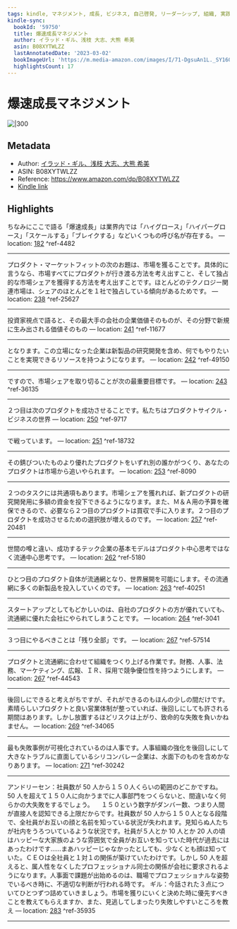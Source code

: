 ```yaml
---
tags: kindle, マネジメント, 成長, ビジネス, 自己啓発, リーダーシップ, 組織, 実践, 目標設定
kindle-sync:
  bookId: '59750'
  title: 爆速成長マネジメント
  author: イラッド・ギル、浅枝 大志、大熊 希美
  asin: B08XYTWLZZ
  lastAnnotatedDate: '2023-03-02'
  bookImageUrl: 'https://m.media-amazon.com/images/I/71-DgsuAn1L._SY160.jpg'
  highlightsCount: 17
---
```


# 爆速成長マネジメント
![|300](https://m.media-amazon.com/images/I/71-DgsuAn1L.jpg)
## Metadata
* Author: [イラッド・ギル、浅枝 大志、大熊 希美](https://www.amazon.comundefined)
* ASIN: B08XYTWLZZ
* Reference: https://www.amazon.com/dp/B08XYTWLZZ
* [Kindle link](kindle://book?action=open&asin=B08XYTWLZZ)

## Highlights
ちなみにここで語る「爆速成長」は業界内では「ハイグロース」「ハイパーグロース」「スケールする」「ブレイクする」などいくつもの呼び名が存在する。 — location: [182](kindle://book?action=open&asin=B08XYTWLZZ&location=182) ^ref-4482

---
プロダクト・マーケットフィットの次のお題は、市場を獲ることです。具体的に言うなら、市場すべてにプロダクトが行き渡る方法を考え出すこと、そして独占的な市場シェアを獲得する方法を考え出すことです。ほとんどのテクノロジー関連市場は、シェアのほとんどを１社で独占している傾向があるためです。 — location: [238](kindle://book?action=open&asin=B08XYTWLZZ&location=238) ^ref-25627

---
投資家視点で語ると、その最大手の会社の企業価値そのものが、その分野で新規に生み出される価値そのもの — location: [241](kindle://book?action=open&asin=B08XYTWLZZ&location=241) ^ref-11677

---
となります。この立場になった企業は新製品の研究開発を含め、何でもやりたいことを実現できるリソースを持つようになります。 — location: [242](kindle://book?action=open&asin=B08XYTWLZZ&location=242) ^ref-49150

---
ですので、市場シェアを取り切ることが次の最重要目標です。 — location: [243](kindle://book?action=open&asin=B08XYTWLZZ&location=243) ^ref-36135

---
２つ目は次のプロダクトを成功させることです。私たちはプロダクトサイクル・ビジネスの世界 — location: [250](kindle://book?action=open&asin=B08XYTWLZZ&location=250) ^ref-9717

---
で戦っています。 — location: [251](kindle://book?action=open&asin=B08XYTWLZZ&location=251) ^ref-18732

---
その錆びついたものより優れたプロダクトをいずれ別の誰かがつくり、あなたのプロダクトは市場から追いやられます。 — location: [253](kindle://book?action=open&asin=B08XYTWLZZ&location=253) ^ref-8090

---
２つのタスクには共通項もあります。市場シェアを獲れれば、新プロダクトの研究開発用に多額の資金を投下できるようになります。また、Ｍ＆Ａ用の予算を確保できるので、必要なら２つ目のプロダクトは買収で手に入ります。２つ目のプロダクトを成功させるための選択肢が増えるのです。 — location: [257](kindle://book?action=open&asin=B08XYTWLZZ&location=257) ^ref-20481

---
世間の噂と違い、成功するテック企業の基本モデルはプロダクト中心思考ではなく流通中心思考です。 — location: [262](kindle://book?action=open&asin=B08XYTWLZZ&location=262) ^ref-5180

---
ひとつ目のプロダクト自体が流通網となり、世界展開を可能にします。その流通網に多くの新製品を投入していくのです。 — location: [263](kindle://book?action=open&asin=B08XYTWLZZ&location=263) ^ref-40251

---
スタートアップとしてもどかしいのは、自社のプロダクトの方が優れていても、流通網に優れた会社にやられてしまうことです。 — location: [264](kindle://book?action=open&asin=B08XYTWLZZ&location=264) ^ref-3041

---
３つ目にやるべきことは「残り全部」です。 — location: [267](kindle://book?action=open&asin=B08XYTWLZZ&location=267) ^ref-57514

---
プロダクトと流通網に合わせて組織をつくり上げる作業です。財務、人事、法務、マーケティング、広報、ＩＲ、採用で競争優位性を持つようにします。 — location: [267](kindle://book?action=open&asin=B08XYTWLZZ&location=267) ^ref-44543

---
後回しにできると考えがちですが、それができるのもほんの少しの間だけです。素晴らしいプロダクトと良い営業体制が整っていれば、後回しにしても許される期間はあります。しかし放置するほどリスクは上がり、致命的な失敗を負いかねません。 — location: [269](kindle://book?action=open&asin=B08XYTWLZZ&location=269) ^ref-34065

---
最も失敗事例が可視化されているのは人事です。人事組織の強化を後回しにして大きなトラブルに直面しているシリコンバレー企業は、水面下のものを含めかなりあります。 — location: [271](kindle://book?action=open&asin=B08XYTWLZZ&location=271) ^ref-30242

---
アンドリーセン：社員数が 50 人から１５０人くらいの範囲のどこかですね。 50 人を超えて１５０人に向かうまでに人事部門をつくらないと、間違いなく何らかの大失敗をするでしょう。 　１５０という数字がダンバー数、つまり人間が直接人を認知できる上限だからです。社員数が 50 人から１５０人となる段階で、全社員がお互いの顔と名前を知っている状況が失われます。見知らぬ人たちが社内をうろついているような状況です。社員が５人とか 10 人とか 20 人の頃はハッピーな大家族のような雰囲気で全員がお互いを知っていた時代が過去にはあったわけです……まあハッピーじゃなかったとしても、少なくとも顔は知っていた。ＣＥＯは全社員と１対１の関係が築けていたわけです。しかし 50 人を超えると、属人性をなくしたプロフェッショナル同士の関係が会社に要求されるようになります。人事面で課題が出始めるのは、職場でプロフェッショナルな姿勢でいるべき時に、不適切な判断が行われる時です。 ギル：今話された３点についてひとつずつ詰めていきましょう。市場を獲りにいくと決めた時に優先すべきことを教えてもらえますか、また、見逃してしまったり失敗しやすいところを教え — location: [283](kindle://book?action=open&asin=B08XYTWLZZ&location=283) ^ref-35935

---
